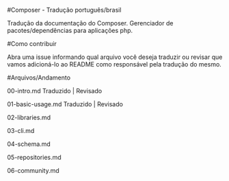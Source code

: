 #Composer - Tradução português/brasil

Tradução da documentação do Composer. Gerenciador de pacotes/dependências para aplicações php.

#Como contribuir

Abra uma issue informando qual arquivo você deseja traduzir ou revisar que vamos adicioná-lo ao
README como responsável pela tradução do mesmo.

#Arquivos/Andamento

00-intro.md Traduzido | Revisado

01-basic-usage.md Traduzido | Revisado

02-libraries.md 

03-cli.md

04-schema.md

05-repositories.md

06-community.md
